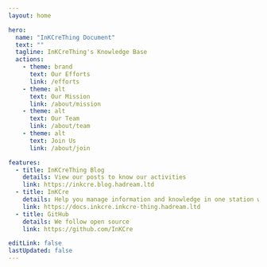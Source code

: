 ```yaml
---
layout: home

hero:
  name: "InKCreThing Document"
  text: ""
  tagline: InKCreThing's Knowledge Base
  actions:
    - theme: brand
      text: Our Efforts
      link: /efforts
    - theme: alt
      text: Our Mission
      link: /about/mission
    - theme: alt
      text: Our Team
      link: /about/team
    - theme: alt
      text: Join Us
      link: /about/join

features:
  - title: InKCreThing Blog
    details: View our posts to know our activities
    link: https://inkcre.blog.hadream.ltd
  - title: InKCre
    details: Help you manage information and knowledge in one station with amazing efficient
    link: https://docs.inkcre.inkcre-thing.hadream.ltd
  - title: GitHub
    details: We follow open source
    link: https://github.com/InKCre

editLink: false
lastUpdated: false
---
```


